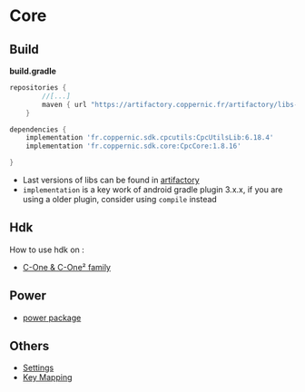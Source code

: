 Core
====

Build
-----

**build.gradle**

```groovy
repositories {
        //[...]
        maven { url "https://artifactory.coppernic.fr/artifactory/libs-release" }
    }
```

```groovy
dependencies {
    implementation 'fr.coppernic.sdk.cpcutils:CpcUtilsLib:6.18.4'
    implementation 'fr.coppernic.sdk.core:CpcCore:1.8.16'

}
```

 * Last versions of libs can be found in [artifactory](https://artifactory.coppernic.fr/artifactory/webapp/#/home)
 * `implementation` is a key work of android gradle plugin 3.x.x, if you are using a older plugin, consider using `compile` instead

Hdk
---

How to use hdk on :

 * [C-One & C-One² family](core/hdk_cone.md)

Power
-----

 - [power package](core/power.md)

Others
--------

 * [Settings](core/settings.md)
 * [Key Mapping](core/mapping.md)
